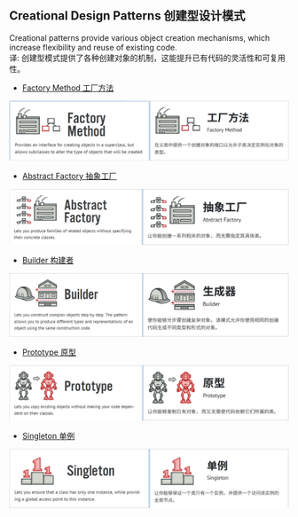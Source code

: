 ## Creational Design Patterns 创建型设计模式

Creational patterns provide various object creation mechanisms, which increase flexibility and reuse of existing code.  
译: 创建型模式提供了各种创建对象的机制，这能提升已有代码的灵活性和可复用性。

- [Factory Method 工厂方法](../1_creational_design_patterns/1_factory_method/)

![Factory Method](../../../assets/creational_pattern_Factory_Method.png)

- [Abstract Factory 抽象工厂](../1_creational_design_patterns/2_abstract_factory/)

![Abstract Factory](../../../assets/creational_pattern_Abstract_Factory.png)

- [Builder 构建者](../1_creational_design_patterns/3_builder/)

![Builder](../../../assets/creational_pattern_Builder.png)

- [Prototype 原型](../1_creational_design_patterns/4_prototype/)

![Prototype](../../../assets/creational_pattern_Prototype.png)

- [Singleton 单例](../1_creational_design_patterns/5_singleton/)

![Singleton](../../../assets/creational_pattern_Singleton.png)
